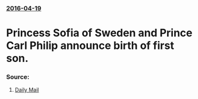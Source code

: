### [2016-04-19](/news/2016/04/19/index.md)

# Princess Sofia of Sweden and Prince Carl Philip announce birth of first son. 




### Source:

1. [Daily Mail](http://www.dailymail.co.uk/femail/article-3548542/Princess-Sofia-Sweden-welcomes-baby-prince-gives-birth-Prince-Carl-Philip-s-child.html)

